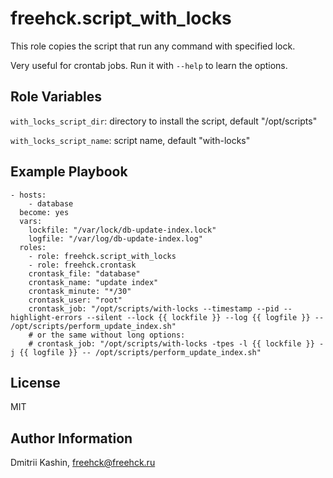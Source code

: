 freehck.script_with_locks
=========

This role copies the script that run any command with specified lock.

Very useful for crontab jobs. Run it with `--help` to learn the options.

Role Variables
--------------
`with_locks_script_dir`: directory to install the script, default "/opt/scripts"

`with_locks_script_name`: script name, default "with-locks"

Example Playbook
----------------

    - hosts:
        - database
      become: yes
	  vars:
	    lockfile: "/var/lock/db-update-index.lock"
		logfile: "/var/log/db-update-index.log"
      roles:
        - role: freehck.script_with_locks
        - role: freehck.crontask
        crontask_file: "database"
        crontask_name: "update index"
        crontask_minute: "*/30"
        crontask_user: "root"
        crontask_job: "/opt/scripts/with-locks --timestamp --pid --highlight-errors --silent --lock {{ lockfile }} --log {{ logfile }} -- /opt/scripts/perform_update_index.sh"
        # or the same without long options:
        # crontask_job: "/opt/scripts/with-locks -tpes -l {{ lockfile }} -j {{ logfile }} -- /opt/scripts/perform_update_index.sh"

License
-------
MIT

Author Information
------------------
Dmitrii Kashin, <freehck@freehck.ru>
